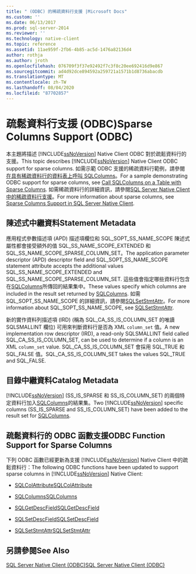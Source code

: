 ```yaml
---
title: " (ODBC) 的稀疏資料行支援 |Microsoft Docs"
ms.custom: ''
ms.date: 06/13/2017
ms.prod: sql-server-2014
ms.reviewer: ''
ms.technology: native-client
ms.topic: reference
ms.assetid: 11ae959f-2fb6-4b85-ac5d-1476a82136d4
author: rothja
ms.author: jroth
ms.openlocfilehash: 076709f3f37e92492f7c3f8c20ee692416d9e867
ms.sourcegitcommit: ad4d92dce894592a259721a1571b1d8736abacdb
ms.translationtype: MT
ms.contentlocale: zh-TW
ms.lasthandoff: 08/04/2020
ms.locfileid: "87702857"
---
```

# <a name="sparse-columns-support-odbc"></a><span data-ttu-id="a3d6b-102">疏鬆資料行支援 (ODBC)</span><span class="sxs-lookup"><span data-stu-id="a3d6b-102">Sparse Columns Support (ODBC)</span></span>
  <span data-ttu-id="a3d6b-103">本主題將描述 [!INCLUDE[ssNoVersion](../../../includes/ssnoversion-md.md)] Native Client ODBC 對於疏鬆資料行的支援。</span><span class="sxs-lookup"><span data-stu-id="a3d6b-103">This topic describes [!INCLUDE[ssNoVersion](../../../includes/ssnoversion-md.md)] Native Client ODBC support for sparse columns.</span></span> <span data-ttu-id="a3d6b-104">如需示範 ODBC 支援的稀疏資料行範例，請參閱[在具有稀疏資料行的資料表上呼叫 SQLColumns](../../native-client-odbc-how-to/call-sqlcolumns-on-a-table-with-sparse-columns.md)。</span><span class="sxs-lookup"><span data-stu-id="a3d6b-104">For a sample demonstrating ODBC support for sparse columns, see [Call SQLColumns on a Table with Sparse Columns](../../native-client-odbc-how-to/call-sqlcolumns-on-a-table-with-sparse-columns.md).</span></span> <span data-ttu-id="a3d6b-105">如需稀疏資料行的詳細資訊，請參閱[SQL Server Native Client 中的稀疏資料行支援](../features/sparse-columns-support-in-sql-server-native-client.md)。</span><span class="sxs-lookup"><span data-stu-id="a3d6b-105">For more information about sparse columns, see [Sparse Columns Support in SQL Server Native Client](../features/sparse-columns-support-in-sql-server-native-client.md).</span></span>  
  
## <a name="statement-metadata"></a><span data-ttu-id="a3d6b-106">陳述式中繼資料</span><span class="sxs-lookup"><span data-stu-id="a3d6b-106">Statement Metadata</span></span>  
 <span data-ttu-id="a3d6b-107">應用程式參數描述項 (APD) 描述項欄位和 SQL_SOPT_SS_NAME_SCOPE 陳述式屬性都會接受額外的值 SQL_SS_NAME_SCOPE_EXTENDED 和 SQL_SS_NAME_SCOPE_SPARSE_COLUMN_SET。</span><span class="sxs-lookup"><span data-stu-id="a3d6b-107">The application parameter descriptor (APD) descriptor field and SQL_SOPT_SS_NAME_SCOPE statement attribute accepts the additional values SQL_SS_NAME_SCOPE_EXTENDED and SQL_SS_NAME_SCOPE_SPARSE_COLUMN_SET.</span></span> <span data-ttu-id="a3d6b-108">這些值會指定哪些資料行包含在[SQLColumns](../../native-client-odbc-api/sqlcolumns.md)所傳回的結果集中。</span><span class="sxs-lookup"><span data-stu-id="a3d6b-108">These values specify which columns are included in the result set returned by [SQLColumns](../../native-client-odbc-api/sqlcolumns.md).</span></span> <span data-ttu-id="a3d6b-109">如需 SQL_SOPT_SS_NAME_SCOPE 的詳細資訊，請參閱[SQLSetStmtAttr](../../native-client-odbc-api/sqlsetstmtattr.md)。</span><span class="sxs-lookup"><span data-stu-id="a3d6b-109">For more information about SQL_SOPT_SS_NAME_SCOPE, see [SQLSetStmtAttr](../../native-client-odbc-api/sqlsetstmtattr.md).</span></span>  
  
 <span data-ttu-id="a3d6b-110">新的實作資料列描述項 (IRD) (稱為 SQL_CA_SS_IS_COLUMN_SET 的唯讀 SQLSMALLINT 欄位) 可用來判斷資料行是否為 XML `column_set` 值。</span><span class="sxs-lookup"><span data-stu-id="a3d6b-110">A new implementation row descriptor (IRD), a read-only SQLSMALLINT field called SQL_CA_SS_IS_COLUMN_SET, can be used to determine if a column is an XML `column_set` value.</span></span> <span data-ttu-id="a3d6b-111">SQL_CA_SS_IS_COLUMN_SET 會採用 SQL_TRUE 和 SQL_FALSE 值。</span><span class="sxs-lookup"><span data-stu-id="a3d6b-111">SQL_CA_SS_IS_COLUMN_SET takes the values SQL_TRUE and SQL_FALSE.</span></span>  
  
## <a name="catalog-metadata"></a><span data-ttu-id="a3d6b-112">目錄中繼資料</span><span class="sxs-lookup"><span data-stu-id="a3d6b-112">Catalog Metadata</span></span>  
 <span data-ttu-id="a3d6b-113">[!INCLUDE[ssNoVersion](../../../includes/ssnoversion-md.md)] (SS_IS_SPARSE 和 SS_IS_COLUMN_SET) 的兩個特定資料行加入[SQLColumns](../../native-client-odbc-api/sqlcolumns.md)的結果集。</span><span class="sxs-lookup"><span data-stu-id="a3d6b-113">Two [!INCLUDE[ssNoVersion](../../../includes/ssnoversion-md.md)] specific columns (SS_IS_SPARSE and SS_IS_COLUMN_SET) have been added to the result set for [SQLColumns](../../native-client-odbc-api/sqlcolumns.md).</span></span>  
  
## <a name="odbc-function-support-for-sparse-columns"></a><span data-ttu-id="a3d6b-114">疏鬆資料行的 ODBC 函數支援</span><span class="sxs-lookup"><span data-stu-id="a3d6b-114">ODBC Function Support for Sparse Columns</span></span>  
 <span data-ttu-id="a3d6b-115">下列 ODBC 函數已經更新為支援 [!INCLUDE[ssNoVersion](../../../includes/ssnoversion-md.md)] Native Client 中的疏鬆資料行：</span><span class="sxs-lookup"><span data-stu-id="a3d6b-115">The following ODBC functions have been updated to support sparse columns in [!INCLUDE[ssNoVersion](../../../includes/ssnoversion-md.md)] Native Client:</span></span>  
  
-   [<span data-ttu-id="a3d6b-116">SQLColAttribute</span><span class="sxs-lookup"><span data-stu-id="a3d6b-116">SQLColAttribute</span></span>](../../native-client-odbc-api/sqlcolattribute.md)  
  
-   [<span data-ttu-id="a3d6b-117">SQLColumns</span><span class="sxs-lookup"><span data-stu-id="a3d6b-117">SQLColumns</span></span>](../../native-client-odbc-api/sqlcolumns.md)  
  
-   [<span data-ttu-id="a3d6b-118">SQLGetDescField</span><span class="sxs-lookup"><span data-stu-id="a3d6b-118">SQLGetDescField</span></span>](../../native-client-odbc-api/sqlgetdescfield.md)  
  
-   [<span data-ttu-id="a3d6b-119">SQLSetDescField</span><span class="sxs-lookup"><span data-stu-id="a3d6b-119">SQLSetDescField</span></span>](../../native-client-odbc-api/sqlsetdescfield.md)  
  
-   [<span data-ttu-id="a3d6b-120">SQLSetStmtAttr</span><span class="sxs-lookup"><span data-stu-id="a3d6b-120">SQLSetStmtAttr</span></span>](../../native-client-odbc-api/sqlsetstmtattr.md)  
  
## <a name="see-also"></a><span data-ttu-id="a3d6b-121">另請參閱</span><span class="sxs-lookup"><span data-stu-id="a3d6b-121">See Also</span></span>  
 [<span data-ttu-id="a3d6b-122">SQL Server Native Client &#40;ODBC&#41;</span><span class="sxs-lookup"><span data-stu-id="a3d6b-122">SQL Server Native Client &#40;ODBC&#41;</span></span>](sql-server-native-client-odbc.md)  
  
  
